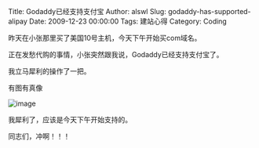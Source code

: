 Title: Godaddy已经支持支付宝
Author: alswl
Slug: godaddy-has-supported-alipay
Date: 2009-12-23 00:00:00
Tags: 建站心得
Category: Coding



昨天在小张那里买了美国10号主机，今天下午开始买com域名。

正在发愁代购的事情，小张突然跟我说，Godaddy已经支持支付宝了。

我立马犀利的操作了一把。

有图有真像

![image](https://ohsolnxaa.qnssl.com/upload_dropbox/200912/godaddy_alipay.jpg)

我犀利了，应该是今天下午开始支持的。

同志们，冲啊！！！

